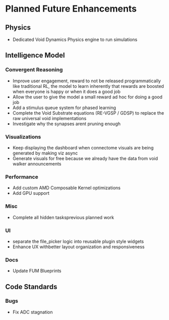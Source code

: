 # Planned Future Enhancements

## Physics
- Dedicated Void Dynamics Physics engine to run simulations

## Intelligence Model

### Convergent Reasoning
- Improve user engagement, reward to not be released programmatically like traditional RL, the model to learn inherently that rewards are boosted when everyone is happy or when it does a good job
- Allow the user to give the model a small reward ad hoc for doing a good job
- Add a stimulus queue system for phased learning
- Complete the Void Substrate equations (RE-VGSP / GDSP) to replace the raw universal void implementations
- Investigate why the synapses arent pruning enough 

### Visualizations
- Keep displaying the dashboard when connectome visuals are being generated by making viz async
- Generate visuals for free because we already have the data from void walker announcements

### Performance
- Add custom AMD Composable Kernel optimizations
- Add GPU support

### Misc
- Complete all hidden tasksprevious planned work

### UI
- separate the file_picker logic into reusable plugin style widgets
- Enhance UX withbetter layout organization and responsiveness

### Docs
- Update FUM Blueprints

## Code Standards

### Bugs
- Fix ADC stagnation